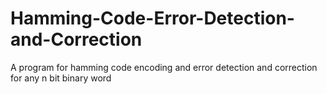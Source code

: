 # Hamming-Code-Error-Detection-and-Correction
A program for hamming code encoding and error detection and correction for any n bit binary word
